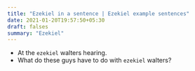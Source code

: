 ```yaml
---
title: "Ezekiel in a sentence | Ezekiel example sentences"
date: 2021-01-20T19:57:50+05:30
draft: falses
summary: "Ezekiel"
---
```

- At the `ezekiel` walters hearing.
- What do these guys have to do with `ezekiel` walters?
                 
